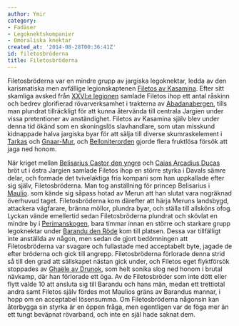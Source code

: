 ```yaml
---
author: Ymir
category:
- Fadäser
- Legoknektskompanier
- Omoraliska knektar
created_at: '2014-08-28T00:36:41Z'
id: filetosbröderna
title: Filetosbröderna
---
```

Filetosbröderna var en mindre grupp av jargiska legoknektar, ledda av den karismatiska men avfällige legionskaptenen [Filetos av Kasamina]. Efter sitt skamliga avsked från [XXVI:e legionen] samlade Filetos ihop ett antal råskinn och bedrev glorifierad rövarverksamhet i trakterna av [Abadanabergen], tills man plundrat tillräckligt för att kunna återvända till centrala Jargien under vissa pretentioner av anständighet. Filetos av Kasamina själv blev under denna tid ökänd som en skoningslös slavhandlare, som utan misskund kidnappade halva jargiska byar för att sälja till diverse skumraskelement i [Tarkas] och [Gnaar-Mur], och [Belloniterorden] gjorde flera fruktlösa försök att jaga ned honom.

När kriget mellan [Belisarius Castor den yngre] och [Caias Arcadius Ducas] bröt ut i östra Jargien samlade Filetos ihop en större styrka i Davals sämre delar, och formade det tvivelaktiga fria kompani som han uppkallade efter sig själv, Filetosbröderna. Man tog anställning för princep Belisarius i [Maulio]. som kände sig såpass hotad av Merun att han slutat vara nogräknad överhuvud taget. Filetosbröderna kom därefter att härja Meruns landsbygd, attackera vägfarare, bränna möllor, plundra byar, och ställa till allsköns ofog. Lyckan vände emellertid sedan Filetosbröderna plundrat och skövlat en mindre by i [Perimanskogen], bara timmar innan en större och starkare grupp legoknektar under [Barandu den Röde] kom till platsen. Dessa var tillfälligt inte anställda av någon, men sedan de gjort bedömningen att Filetosbröderna var svagare och fullastade med acceptabelt byte, jagade de efter bröderna och gick till angrepp. Filetosbröderna förlorade denna strid så till den grad att sällskapet nästan gick under, och Filetos eget flyktförsök stoppades av [Ghaële av Drunok], som helt sonika slog ned honom i brutal nävkamp, där han förlorade ett öga. Av de Filetosbröder som inte dött eller flytt valde 10 att ansluta sig till Barandu och hans män, medan ett trettiotal andra samt Filetos själv fördes mot Maulios gräns av Barandus mannar, i hopp om en acceptabel lösensumma. Om Filetosbröderna någonsin kan återbygga sin styrka är en öppen fråga, men egentligen var de föga mer än ett tungt beväpnat rövarband, och inte en själ hade saknat dem.

  [Filetos av Kasamina]: Filetos_av_Kasamina
  [XXVI:e legionen]: Legio_XXVI
  [Abadanabergen]: Abadanabergen
  [Tarkas]: Tarkas
  [Gnaar-Mur]: Gnaar-Mur
  [Belloniterorden]: Belloniterorden
  [Belisarius Castor den yngre]: Belisarius_Castor_den_yngre
  [Caias Arcadius Ducas]: Caias_Arcadius_Ducas
  [Maulio]: Maulio
  [Perimanskogen]: Perimanskogen
  [Barandu den Röde]: Barandu_den_Röde
  [Ghaële av Drunok]: Ghaële